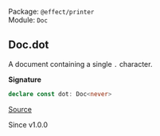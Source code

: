 Package: `@effect/printer`<br />
Module: `Doc`<br />

## Doc.dot

A document containing a single `.` character.

**Signature**

```ts
declare const dot: Doc<never>
```

[Source](https://github.com/Effect-TS/effect/tree/main/packages/printer/src/Doc.ts#L735)

Since v1.0.0